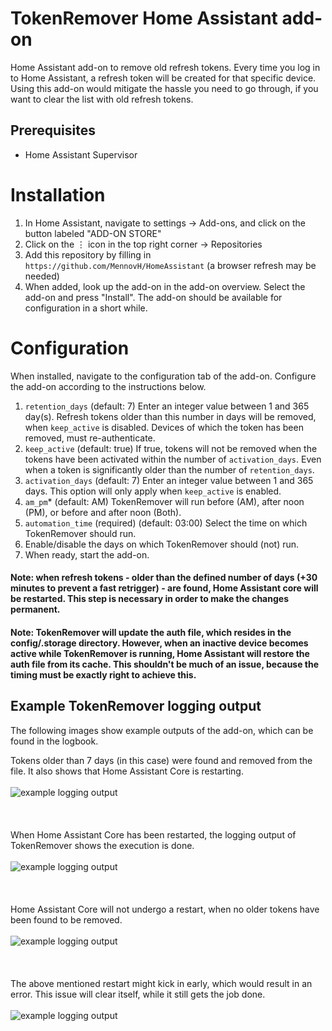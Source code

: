 # TokenRemover Home Assistant add-on
Home Assistant add-on to remove old refresh tokens. Every time you log in to Home Assistant, a refresh token will be created for that specific device.
Using this add-on would mitigate the hassle you need to go through, if you want to clear the list with old refresh tokens.
## Prerequisites
- Home Assistant Supervisor

# Installation

1. In Home Assistant, navigate to settings → Add-ons, and click on the button labeled "ADD-ON STORE"
2. Click on the ⋮ icon in the top right corner → Repositories
3. Add this repository by filling in `https://github.com/MennovH/HomeAssistant` (a browser refresh may be needed)
4. When added, look up the add-on in the add-on overview. Select the add-on and press "Install". The add-on should be available for configuration in a short while.

# Configuration

When installed, navigate to the configuration tab of the add-on. Configure the add-on according to the instructions below.
1. `retention_days` (default: 7) Enter an integer value between 1 and 365 day(s). Refresh tokens older than this number in days will be removed, when `keep_active` is disabled. Devices of which the token has been removed, must re-authenticate.
2. `keep_active` (default: true) If true, tokens will not be removed when the tokens have been activated within the number of `activation_days`. Even when a token is significantly older than the number of `retention_days`.
3. `activation_days` (default: 7) Enter an integer value between 1 and 365 days. This option will only apply when `keep_active` is enabled.
4. `am_pm`* (default: AM) TokenRemover will run before (AM), after noon (PM), or before and after noon (Both).
5. `automation_time` (required) (default: 03:00) Select the time on which TokenRemover should run.
6. Enable/disable the days on which TokenRemover should (not) run.
7. When ready, start the add-on.

#### Note: when refresh tokens - older than the defined number of days (+30 minutes to prevent a fast retrigger) - are found, Home Assistant core will be restarted. This step is necessary in order to make the changes permanent.

#### Note: TokenRemover will update the auth file, which resides in the config/.storage directory. However, when an inactive device becomes active while TokenRemover is running, Home Assistant will restore the auth file from its cache. This shouldn't be much of an issue, because the timing must be exactly right to achieve this.

## Example TokenRemover logging output
The following images show example outputs of the add-on, which can be found in the logbook.

Tokens older than 7 days (in this case) were found and removed from the file. It also shows that Home Assistant Core is restarting.
<br></br>
![example logging output][screenshot1]
<br><br>
<br><br>
When Home Assistant Core has been restarted, the logging output of TokenRemover shows the execution is done.
<br></br>
![example logging output][screenshot2]
<br><br>
<br><br>
Home Assistant Core will not undergo a restart, when no older tokens have been found to be removed.
<br></br>
![example logging output][screenshot3]
<br><br>
<br><br>
The above mentioned restart might kick in early, which would result in an error. This issue will clear itself, while it still gets the job done.
<br></br>
![example logging output][screenshot4]

[screenshot1]: https://raw.githubusercontent.com/MennovH/HomeAssistant/main/TokenRemover/images/example_log1.JPG
[screenshot2]: https://raw.githubusercontent.com/MennovH/HomeAssistant/main/TokenRemover/images/example_log2.JPG
[screenshot3]: https://raw.githubusercontent.com/MennovH/HomeAssistant/main/TokenRemover/images/example_log3.JPG
[screenshot4]: https://raw.githubusercontent.com/MennovH/HomeAssistant/main/TokenRemover/images/example_log4.JPG
